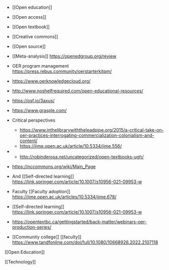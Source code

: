 - [[Open education]]
- [[Open access]]
- [[Open textbook]]
- [[Creative commons]]
- [[Open source]]

- [[Meta-analysis]] https://openedgroup.org/review
- OER program management https://press.rebus.community/oerstarterkitpm/

- https://www.oerknowledgecloud.org/
- http://www.noshelfrequired.com/open-educational-resources/
- https://osf.io/3axus/
- https://www.grasple.com/
- Critical perspectives
	-  https://www.inthelibrarywiththeleadpipe.org/2015/a-critical-take-on-oer-practices-interrogating-commercialization-colonialism-and-content/
	-  https://jime.open.ac.uk/article/10.5334/jime.556/

- 	-  http://robinderosa.net/uncategorized/open-textbooks-ugh/
- https://nccommons.org/wiki/Main_Page

- And [[Self-directed learning]] https://link.springer.com/article/10.1007/s10956-021-09953-w

- Faculty [[Faculty adoption]] https://jime.open.ac.uk/articles/10.5334/jime.678/

- [[Self-directed learning]] https://link.springer.com/article/10.1007/s10956-021-09953-w

- https://opentextbc.ca/gettingstarted/back-matter/webinars-oer-production-series/

- [[Community college]] [[faculty]] https://www.tandfonline.com/doi/full/10.1080/10668926.2022.2107118

[[Open Education]]

[[Technology]]
